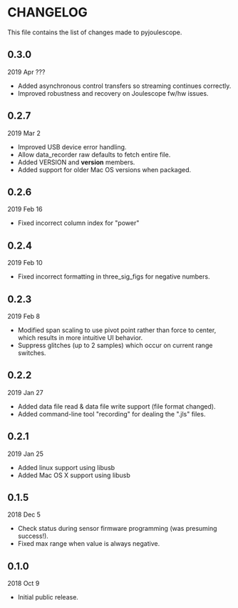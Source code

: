 
# CHANGELOG

This file contains the list of changes made to pyjoulescope.


## 0.3.0

2019 Apr ???

*   Added asynchronous control transfers so streaming continues correctly.
*   Improved robustness and recovery on Joulescope fw/hw issues.


## 0.2.7

2019 Mar 2

*   Improved USB device error handling.
*   Allow data_recorder raw defaults to fetch entire file.
*   Added VERSION and __version__ members.
*   Added support for older Mac OS versions when packaged.


## 0.2.6

2019 Feb 16

*   Fixed incorrect column index for "power"


## 0.2.4

2019 Feb 10

*   Fixed incorrect formatting in three_sig_figs for negative numbers.


## 0.2.3

2019 Feb 8

*   Modified span scaling to use pivot point rather than force to center,
    which results in more intuitive UI behavior.
*   Suppress glitches (up to 2 samples) which occur on current range switches.


## 0.2.2

2019 Jan 27

*   Added data file read & data file write support (file format changed).
*   Added command-line tool "recording" for dealing the ".jls" files.


## 0.2.1

2019 Jan 25

*   Added linux support using libusb
*   Added Mac OS X support using libusb


## 0.1.5

2018 Dec 5

*   Check status during sensor firmware programming (was presuming success!).
*   Fixed max range when value is always negative.


## 0.1.0

2018 Oct 9

*   Initial public release.

